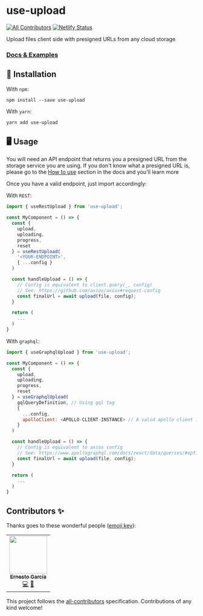 #  use-upload
<!-- ALL-CONTRIBUTORS-BADGE:START - Do not remove or modify this section -->
[![All Contributors](https://img.shields.io/badge/all_contributors-1-orange.svg?style=flat-square)](#contributors-)
[![Netlify Status](https://api.netlify.com/api/v1/badges/ab58f80d-099a-46f2-b6a5-37ae842a3cec/deploy-status)](https://app.netlify.com/sites/zealous-sinoussi-608791/deploys)
<!-- ALL-CONTRIBUTORS-BADGE:END -->

Upload files client side with presigned URLs from any cloud storage

### [Docs & Examples](https://use-upload.netlify.app/)

## 🚀 Installation

With `npm`:
```
npm install --save use-upload
```

With `yarn`:
```
yarn add use-upload
```

## 🖥️ Usage

You will need an API endpoint that returns you a presigned URL from the storage service you are using. If you don't know what a presigned URL is, please go to the [How to use](https://use-upload.netlify.app/#how-to-use) section in the docs and you'll learn more

Once you have a valid endpoint, just import accordingly:

With `REST`:
```js
import { useRestUpload } from 'use-upload';

const MyComponent = () => {
  const { 
    upload,
    uploading,
    progress,
    reset 
  } = useRestUpload(
    '<YOUR-ENDPOINT>', 
    { ...config }
  )

  const handleUpload = () => {
    // Config is equivalent to client.query(_, config)
    // See: https://github.com/axios/axios#request-config
    const finalUrl = await upload(file, config);
  }

  return (
    ...
  )
}
```

With `graphql`:
```js
import { useGraphqlUpload } from 'use-upload';

const MyComponent = () => {
  const { 
    upload,
    uploading,
    progress,
    reset 
  } = useGraphqlUpload(
    gqlQueryDefinition, // Using gql tag
    { 
      ...config, 
      apolloClient: <APOLLO-CLIENT-INSTANCE> // A valid apollo client instance is required
    }
  )

  const handleUpload = () => {
    // Config is equivalent to axios config
    // See: https://www.apollographql.com/docs/react/data/queries/#options
    const finalUrl = await upload(file, config);
  }

  return (
    ...
  )
}
```


## Contributors ✨

Thanks goes to these wonderful people ([emoji key](https://allcontributors.org/docs/en/emoji-key)):

<!-- ALL-CONTRIBUTORS-LIST:START - Do not remove or modify this section -->
<!-- prettier-ignore-start -->
<!-- markdownlint-disable -->
<table>
  <tr>
    <td align="center"><a href="https://github.com/ernestognw"><img src="https://avatars2.githubusercontent.com/u/33379285?v=4" width="100px;" alt=""/><br /><sub><b>Ernesto García</b></sub></a><br /><a href="https://github.com/ernestognw/use-upload/commits?author=ernestognw" title="Code">💻</a> <a href="https://github.com/ernestognw/use-upload/commits?author=ernestognw" title="Documentation">📖</a></td>
  </tr>
</table>

<!-- markdownlint-enable -->
<!-- prettier-ignore-end -->
<!-- ALL-CONTRIBUTORS-LIST:END -->

This project follows the [all-contributors](https://github.com/all-contributors/all-contributors) specification. Contributions of any kind welcome!